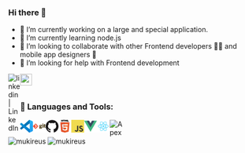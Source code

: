 ### Hi there 👋

- 🔭 I’m currently working on a large and special application.
- 🌱 I’m currently learning node.js
- 👯 I’m looking to collaborate with other Frontend developers 👩‍💻 and mobile app designers 🎨
- 🤔 I’m looking for help with Frontend development

[<img align="left" alt="linkedin | LinkedIn" width="24px" src="https://raw.githubusercontent.com/peterthehan/peterthehan/master/assets/linkedin.svg" />](https://www.linkedin.com/in/yunus-ortatepe-779947129/)
[<img align="left" height="24" width="24" src="https://cdn.jsdelivr.net/npm/simple-icons@v4/icons/gmail.svg" />](mailto:yunusortatepee@gmail.com)

<br />
<br />

### 🔧 Languages and Tools:

[<img align="left" alt="Visual Studio Code" width="26px" src="https://raw.githubusercontent.com/github/explore/80688e429a7d4ef2fca1e82350fe8e3517d3494d/topics/visual-studio-code/visual-studio-code.png" />](https://code.visualstudio.com/)
[<img align="left" alt="Git" width="26px" src="https://raw.githubusercontent.com/github/explore/80688e429a7d4ef2fca1e82350fe8e3517d3494d/topics/git/git.png" />](https://git-scm.com/)
[<img align="left" alt="GitHub" width="26px" src="https://raw.githubusercontent.com/github/explore/78df643247d429f6cc873026c0622819ad797942/topics/github/github.png" />](https://github.com/IbrahimTalha0)
[<img align="left" alt="Html" width="26px" src="https://raw.githubusercontent.com/github/explore/cebd63002168a05a6a642f309227eefeccd92950/topics/html/html.png" />]()
[<img align="left" alt="Java Script" width="26px" src="https://raw.githubusercontent.com/github/explore/cebd63002168a05a6a642f309227eefeccd92950/topics/javascript/javascript.png" />](https://www.javascript.com/)
[<img align="left" alt="Vue.js" width="26px" src="https://raw.githubusercontent.com/github/explore/cebd63002168a05a6a642f309227eefeccd92950/topics/vue/vue.png" />](https://vuejs.org/)
[<img align="left" alt="React.js" width="26px" src="https://raw.githubusercontent.com/github/explore/cebd63002168a05a6a642f309227eefeccd92950/topics/react/react.png" />](https://react.dev/)
[<img align="left" alt="Apex" width="26px"  />]()

<br />
<br />


<img height="180em" align="center" src="https://github-readme-stats.vercel.app/api?username=ynsrttp&show_icons=true&locale=en&theme=algolia&include_all_commits=true&count_private=true" alt="mukireus"/>
<img height="180em" align="center" src="https://github-readme-stats.vercel.app/api/top-langs?username=ynsrttp&show_icons=true&locale=en&layout=compact&langs_count=8&theme=algolia" alt="mukireus"/>

<br />
<br />



[linkedin]: https://www.linkedin.com/in/yunus-ortatepe-779947129/
[gmail]: mailto:yunusortatepee@gmail.com
[vsCode]: https://code.visualstudio.com/
[git]: https://git-scm.com/
[vue]: https://vuejs.org/
[github]: https://github.com/IbrahimTalha0
[javascript]:https://www.javascript.com/
[react]: https://react.dev/
